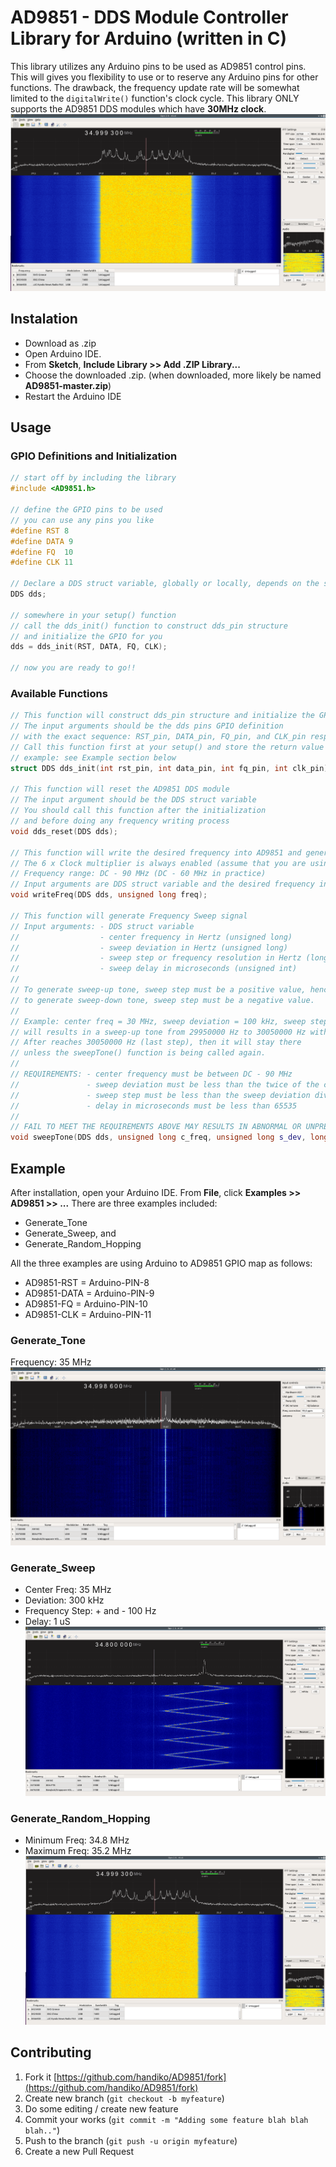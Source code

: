 # AD9851 - DDS Module Controller Library for Arduino (written in C)
This library utilizes any Arduino pins to be used as AD9851 control pins. This will gives you flexibility to use or to reserve any Arduino pins for other functions. The drawback, the frequency update rate will be somewhat limited to the `digitalWrite()` function's clock cycle. 
This library ONLY supports the AD9851 DDS modules which have **30MHz clock**.
![](./random_hopping.png)

## Instalation
* Download as .zip
* Open Arduino IDE.
* From **Sketch**, **Include Library >> Add .ZIP Library...**
* Choose the downloaded .zip. (when downloaded, more likely be named **AD9851-master.zip**)
* Restart the Arduino IDE

## Usage
### GPIO Definitions and Initialization
```cpp
// start off by including the library
#include <AD9851.h>

// define the GPIO pins to be used
// you can use any pins you like
#define RST 8
#define DATA 9
#define FQ  10
#define CLK 11

// Declare a DDS struct variable, globally or locally, depends on the scope
DDS dds;

// somewhere in your setup() function
// call the dds_init() function to construct dds_pin structure 
// and initialize the GPIO for you
dds = dds_init(RST, DATA, FQ, CLK);

// now you are ready to go!!
```
### Available Functions
```cpp
// This function will construct dds_pin structure and initialize the GPIO
// The input arguments should be the dds pins GPIO definition
// with the exact sequence: RST_pin, DATA_pin, FQ_pin, and CLK_pin respectively
// Call this function first at your setup() and store the return value into your DDS struct variable
// example: see Example section below
struct DDS dds_init(int rst_pin, int data_pin, int fq_pin, int clk_pin);

// This function will reset the AD9851 DDS module
// The input argument should be the DDS struct variable
// You should call this function after the initialization
// and before doing any frequency writing process
void dds_reset(DDS dds);

// This function will write the desired frequency into AD9851 and generate SINE WAVE
// The 6 x Clock multiplier is always enabled (assume that you are using 30 MHz clock)
// Frequency range: DC - 90 MHz (DC - 60 MHz in practice)
// Input arguments are DDS struct variable and the desired frequency in Hertz (unsigned long)
void writeFreq(DDS dds, unsigned long freq);

// This function will generate Frequency Sweep signal
// Input arguments: - DDS struct variable
//                  - center frequency in Hertz (unsigned long)
//                  - sweep deviation in Hertz (unsigned long)
//                  - sweep step or frequency resolution in Hertz (long)
//                  - sweep delay in microseconds (unsigned int)
//
// To generate sweep-up tone, sweep step must be a positive value, hence,
// to generate sweep-down tone, sweep step must be a negative value.
//
// Example: center freq = 30 MHz, sweep deviation = 100 kHz, sweep step = 100 Hz
// will results in a sweep-up tone from 29950000 Hz to 30050000 Hz with sweep step of 100 Hz
// After reaches 30050000 Hz (last step), then it will stay there 
// unless the sweepTone() function is being called again.
//
// REQUIREMENTS: - center frequency must be between DC - 90 MHz
//               - sweep deviation must be less than the twice of the center frequency value
//               - sweep step must be less than the sweep deviation divided by 65535
//               - delay in microseconds must be less than 65535 
//
// FAIL TO MEET THE REQUIREMENTS ABOVE MAY RESULTS IN ABNORMAL OR UNPREDICTABLE BEHAVIOR
void sweepTone(DDS dds, unsigned long c_freq, unsigned long s_dev, long s_step, unsigned int delay_us);
```

## Example
After installation, open your Arduino IDE. From **File**, click **Examples >> AD9851 >> ...**
There are three examples included:
* Generate_Tone
* Generate_Sweep, and
* Generate_Random_Hopping

All the three examples are using Arduino to AD9851 GPIO map as follows:
* AD9851-RST = Arduino-PIN-8
* AD9851-DATA = Arduino-PIN-9
* AD9851-FQ = Arduino-PIN-10
* AD9851-CLK = Arduino-PIN-11

### Generate_Tone
Frequency: 35 MHz
![](./tone.png)

### Generate_Sweep
* Center Freq: 35 MHz
* Deviation: 300 kHz
* Frequency Step: + and - 100 Hz
* Delay: 1 uS
![](./sweep.png)

### Generate_Random_Hopping
* Minimum Freq: 34.8 MHz
* Maximum Freq: 35.2 MHz
![](./random_hopping.png)

## Contributing
1. Fork it [https://github.com/handiko/AD9851/fork](https://github.com/handiko/AD9851/fork)
2. Create new branch (`git checkout -b myfeature`)
3. Do some editing / create new feature
4. Commit your works (`git commit -m "Adding some feature blah blah blah.."`)
5. Push to the branch (`git push -u origin myfeature`)
6. Create a new Pull Request
